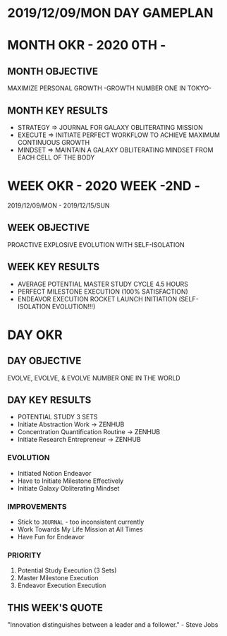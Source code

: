 # 2019/12/09/MON DAY GAMEPLAN

# MONTH OKR - 2020 0TH -

## MONTH OBJECTIVE

MAXIMIZE PERSONAL GROWTH -GROWTH NUMBER ONE IN TOKYO-

## MONTH KEY RESULTS

- STRATEGY => JOURNAL FOR GALAXY OBLITERATING MISSION
- EXECUTE => INITIATE PERFECT WORKFLOW TO ACHIEVE MAXIMUM CONTINUOUS GROWTH
- MINDSET => MAINTAIN A GALAXY OBLITERATING MINDSET FROM EACH CELL OF THE BODY

# WEEK OKR - 2020 WEEK -2ND -

2019/12/09/MON - 2019/12/15/SUN

## WEEK OBJECTIVE

PROACTIVE EXPLOSIVE EVOLUTION WITH SELF-ISOLATION

## WEEK KEY RESULTS

- AVERAGE POTENTIAL MASTER STUDY CYCLE 4.5 HOURS
- PERFECT MILESTONE EXECUTION (100% SATISFACTION)
- ENDEAVOR EXECUTION ROCKET LAUNCH INITIATION (SELF-ISOLATION EVOLUTION!!!)

# DAY OKR

## DAY OBJECTIVE

EVOLVE, EVOLVE, & EVOLVE NUMBER ONE IN THE WORLD

## DAY KEY RESULTS

- POTENTIAL STUDY 3 SETS
- Initiate Abstraction Work -> ZENHUB
- Concentration Quantification Routine -> ZENHUB
- Initiate Research Entrepreneur -> ZENHUB

### EVOLUTION

- Initiated Notion Endeavor
- Have to Initiate Milestone Effectively
- Initiate Galaxy Obliterating Mindset

### IMPROVEMENTS

- Stick to `JOURNAL` - too inconsistent currently
- Work Towards My Life Mission at All Times
- Have Fun for Endeavor

### PRIORITY

1. Potential Study Execution (3 Sets)
2. Master Milestone Execution
3. Endeavor Execution Execution

## THIS WEEK'S QUOTE

"Innovation distinguishes between a leader and a follower." - Steve Jobs
